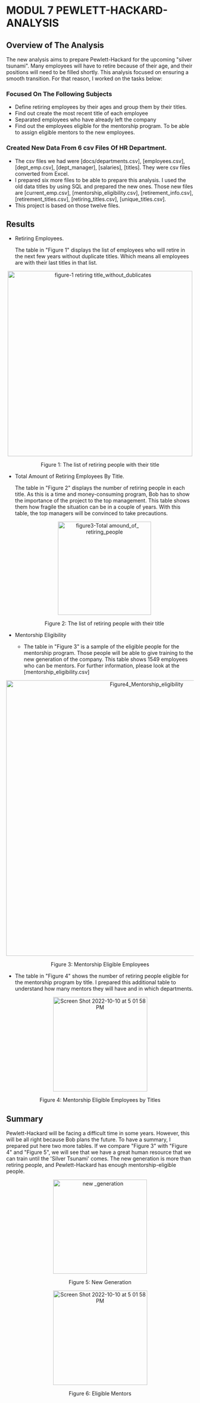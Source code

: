 # MODUL 7 PEWLETT-HACKARD-ANALYSIS

## Overview of The Analysis

The new analysis aims to prepare Pewlett-Hackard for the upcoming "silver tsunami". Many employees will have to retire because of their age, and their positions will need to be filled shortly. This analysis focused on ensuring a smooth transition. For that reason, I worked on the tasks below:

### Focused On The Following Subjects

- Define retiring employees by their ages and group them by their titles.
- Find out create  the most recent title of each employee
- Separated employees who have already left the company
- Find out the employees eligible for the mentorship program. To be able to assign eligible mentors to the new employees.

### Created New Data From 6 csv Files Of HR Department.

- The csv files we had were [docs/departments.csv], [employees.csv], [dept_emp.csv], [dept_manager], [salaries], [titles]. They were csv files converted from Excel.
- I prepared six more files to be able to prepare this analysis. I used the old data titles by using SQL and prepared the new ones. Those new files are [current_emp.csv], [mentorship_eligibility.csv], [retirement_info.csv], [retirement_titles.csv], [retiring_titles.csv], [unique_titles.csv].
- This project is based on those twelve files.

## Results

- Retiring Employees.

   The table in "Figure 1" displays the list of employees who will retire in the next few years without duplicate titles. Which means all employees are with their last titles in that list.
<p align="center">  
    <img width="496" alt="figure-1 retiring title_without_dublicates" src="https://user-images.githubusercontent.com/111788394/194944520-d1f8ac1e-ffe4-4f1d-a169-784752d477a1.png">
  <p align="center">   
   Figure 1: The list of retiring people with their title

- Total Amount of Retiring Employees By Title.
  
    The table in "Figure 2" displays the number of retiring people in each title. As this is a time and money-consuming program, Bob has to show the importance of the project to the top management. This table shows them how fragile the situation can be in a couple of years. With this table, the top managers will be convinced to take precautions.
   <p align="center">  
   <img width="250" alt="figure3-Total amound_of_ retiring_people" src="https://user-images.githubusercontent.com/111788394/194945211-0f5277b1-25e3-4911-a899-ee22954213af.png">
   <p align="center">  
     Figure 2: The list of retiring people with their title
   
 
 - Mentorship Eligibility
   
   -  The table in "Figure 3" is a sample of the eligible people for the mentorship program. Those people will be able to give training to the new generation of the company. This table shows 1549 employees who can be mentors. For further information, please look at the [mentorship_eligibility.csv]
<p align="center">  
  <img width="738" alt="Figure4_Mentorship_eligibility" src="https://user-images.githubusercontent.com/111788394/194949898-97e099c4-67ec-42cb-8e5a-59ec8e3ef47b.png">
<p align="center">  
   Figure 3: Mentorship Eligible Employees
   
   -  The table in "Figure 4" shows the number of retiring people eligible for the mentorship program by title. I prepared this additional table to understand how many mentors they will have and in which departments.
 <p align="center">   
  <img width="253" alt="Screen Shot 2022-10-10 at 5 01 58 PM" src="https://user-images.githubusercontent.com/111788394/194952111-e1ff89a0-264b-429d-8735-fbc541083bb9.png">
<p align="center">  
   Figure 4: Mentorship Eligible Employees by Titles

## Summary
  
  Pewlett-Hackard will be facing a difficult time in some years. However, this will be all right because Bob plans the future. To have a summary, I prepared put here two more tables. 
  If we compare "Figure 3" with "Figure 4" and "Figure 5", we will see that we have a great human resource that we can train until the 'Silver Tsunami' comes. The new generation is more than retiring people, and Pewlett-Hackard has enough mentorship-eligible people.
  <p align="center">  
  <img width="252" alt="new _generation" src="https://user-images.githubusercontent.com/111788394/194958486-ce225e28-6636-443e-a886-ca6c49ae5844.png">
   <p align="center">  
   Figure 5: New Generation
     
   <p align="center">  
   <img width="253" alt="Screen Shot 2022-10-10 at 5 01 58 PM" src="https://user-images.githubusercontent.com/111788394/194960511-cd3a814b-20fb-4daa-a18f-5152d687b62b.png">
   <p align="center">  
   Figure 6: Eligible Mentors


    

      
      
      
      
  
